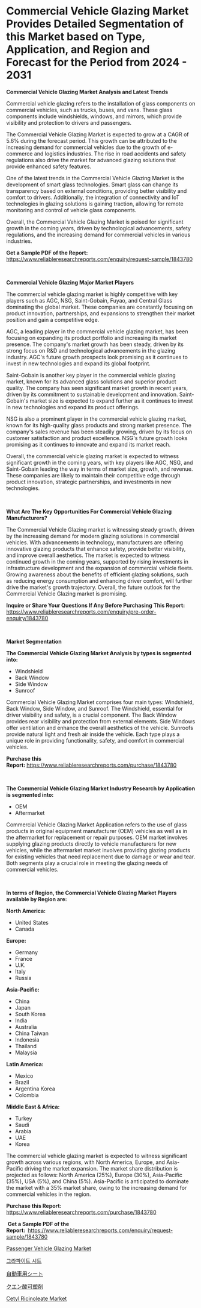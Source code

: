 <p><h1>Commercial Vehicle Glazing Market Provides Detailed Segmentation of this Market based on Type, Application, and Region and Forecast for the Period from 2024 - 2031</h1></p><p><strong>Commercial Vehicle Glazing Market Analysis and Latest Trends</strong></p>
<p><p>Commercial vehicle glazing refers to the installation of glass components on commercial vehicles, such as trucks, buses, and vans. These glass components include windshields, windows, and mirrors, which provide visibility and protection to drivers and passengers.</p><p>The Commercial Vehicle Glazing Market is expected to grow at a CAGR of 5.6% during the forecast period. This growth can be attributed to the increasing demand for commercial vehicles due to the growth of e-commerce and logistics industries. The rise in road accidents and safety regulations also drive the market for advanced glazing solutions that provide enhanced safety features.</p><p>One of the latest trends in the Commercial Vehicle Glazing Market is the development of smart glass technologies. Smart glass can change its transparency based on external conditions, providing better visibility and comfort to drivers. Additionally, the integration of connectivity and IoT technologies in glazing solutions is gaining traction, allowing for remote monitoring and control of vehicle glass components.</p><p>Overall, the Commercial Vehicle Glazing Market is poised for significant growth in the coming years, driven by technological advancements, safety regulations, and the increasing demand for commercial vehicles in various industries.</p></p>
<p><strong>Get a Sample PDF of the Report:&nbsp;</strong> <a href="https://www.reliableresearchreports.com/enquiry/request-sample/1843780">https://www.reliableresearchreports.com/enquiry/request-sample/1843780</a></p>
<p>&nbsp;</p>
<p><strong>Commercial Vehicle Glazing Major Market Players</strong></p>
<p><p>The commercial vehicle glazing market is highly competitive with key players such as AGC, NSG, Saint-Gobain, Fuyao, and Central Glass dominating the global market. These companies are constantly focusing on product innovation, partnerships, and expansions to strengthen their market position and gain a competitive edge.</p><p>AGC, a leading player in the commercial vehicle glazing market, has been focusing on expanding its product portfolio and increasing its market presence. The company's market growth has been steady, driven by its strong focus on R&D and technological advancements in the glazing industry. AGC's future growth prospects look promising as it continues to invest in new technologies and expand its global footprint.</p><p>Saint-Gobain is another key player in the commercial vehicle glazing market, known for its advanced glass solutions and superior product quality. The company has seen significant market growth in recent years, driven by its commitment to sustainable development and innovation. Saint-Gobain's market size is expected to expand further as it continues to invest in new technologies and expand its product offerings.</p><p>NSG is also a prominent player in the commercial vehicle glazing market, known for its high-quality glass products and strong market presence. The company's sales revenue has been steadily growing, driven by its focus on customer satisfaction and product excellence. NSG's future growth looks promising as it continues to innovate and expand its market reach.</p><p>Overall, the commercial vehicle glazing market is expected to witness significant growth in the coming years, with key players like AGC, NSG, and Saint-Gobain leading the way in terms of market size, growth, and revenue. These companies are likely to maintain their competitive edge through product innovation, strategic partnerships, and investments in new technologies.</p></p>
<p>&nbsp;</p>
<p><strong>What Are The Key Opportunities For Commercial Vehicle Glazing Manufacturers?</strong></p>
<p><p>The Commercial Vehicle Glazing market is witnessing steady growth, driven by the increasing demand for modern glazing solutions in commercial vehicles. With advancements in technology, manufacturers are offering innovative glazing products that enhance safety, provide better visibility, and improve overall aesthetics. The market is expected to witness continued growth in the coming years, supported by rising investments in infrastructure development and the expansion of commercial vehicle fleets. Growing awareness about the benefits of efficient glazing solutions, such as reducing energy consumption and enhancing driver comfort, will further drive the market's growth trajectory. Overall, the future outlook for the Commercial Vehicle Glazing market is promising.</p></p>
<p><strong>Inquire or Share Your Questions If Any Before Purchasing This Report:</strong> <a href="https://www.reliableresearchreports.com/enquiry/pre-order-enquiry/1843780">https://www.reliableresearchreports.com/enquiry/pre-order-enquiry/1843780</a></p>
<p>&nbsp;</p>
<p><strong>Market Segmentation</strong></p>
<p><strong>The Commercial Vehicle Glazing Market Analysis by types is segmented into:</strong></p>
<p><ul><li>Windshield</li><li>Back Window</li><li>Side Window</li><li>Sunroof</li></ul></p>
<p><p>Commercial Vehicle Glazing Market comprises four main types: Windshield, Back Window, Side Window, and Sunroof. The Windshield, essential for driver visibility and safety, is a crucial component. The Back Window provides rear visibility and protection from external elements. Side Windows offer ventilation and enhance the overall aesthetics of the vehicle. Sunroofs provide natural light and fresh air inside the vehicle. Each type plays a unique role in providing functionality, safety, and comfort in commercial vehicles.</p></p>
<p><strong>Purchase this Report:&nbsp;</strong><a href="https://www.reliableresearchreports.com/purchase/1843780">https://www.reliableresearchreports.com/purchase/1843780</a></p>
<p>&nbsp;</p>
<p><strong>The Commercial Vehicle Glazing Market Industry Research by Application is segmented into:</strong></p>
<p><ul><li>OEM</li><li>Aftermarket</li></ul></p>
<p><p>Commercial Vehicle Glazing Market Application refers to the use of glass products in original equipment manufacturer (OEM) vehicles as well as in the aftermarket for replacement or repair purposes. OEM market involves supplying glazing products directly to vehicle manufacturers for new vehicles, while the aftermarket market involves providing glazing products for existing vehicles that need replacement due to damage or wear and tear. Both segments play a crucial role in meeting the glazing needs of commercial vehicles.</p></p>
<p>&nbsp;</p>
<p><strong>In terms of Region, the Commercial Vehicle Glazing Market Players available by Region are:</strong></p>
<p>
    <p> <strong> North America: </strong>
        <ul>
            <li>United States</li>
            <li>Canada</li>
        </ul>
        </p> 
    <p> <strong> Europe: </strong>
        <ul>
            <li>Germany</li>
            <li>France</li>
            <li>U.K.</li>
            <li>Italy</li>
            <li>Russia</li>
        </ul>
        </p> 
    <p> <strong> Asia-Pacific: </strong>
        <ul>
            <li>China</li>
            <li>Japan</li>
            <li>South Korea</li>
            <li>India</li>
            <li>Australia</li>
            <li>China Taiwan</li>
            <li>Indonesia</li>
            <li>Thailand</li>
            <li>Malaysia</li>
        </ul>
        </p> 
    <p> <strong> Latin America: </strong>
        <ul>
            <li>Mexico</li>
            <li>Brazil</li>
            <li>Argentina Korea</li>
            <li>Colombia</li>
        </ul>
        </p> 
    <p> <strong> Middle East & Africa: </strong>
        <ul>
            <li>Turkey</li>
            <li>Saudi</li>
            <li>Arabia</li>
            <li>UAE</li>
            <li>Korea</li>
        </ul>
    </p>
    </p>
<p><p>The commercial vehicle glazing market is expected to witness significant growth across various regions, with North America, Europe, and Asia-Pacific driving the market expansion. The market share distribution is projected as follows: North America (25%), Europe (30%), Asia-Pacific (35%), USA (5%), and China (5%). Asia-Pacific is anticipated to dominate the market with a 35% market share, owing to the increasing demand for commercial vehicles in the region.</p></p>
<p><strong>Purchase this Report: </strong><a href="https://www.reliableresearchreports.com/purchase/1843780">https://www.reliableresearchreports.com/purchase/1843780</a></p>
<p>&nbsp;<strong>Get a Sample PDF of the Report:&nbsp;&nbsp;</strong><a href="https://www.reliableresearchreports.com/enquiry/request-sample/1843780">https://www.reliableresearchreports.com/enquiry/request-sample/1843780</a></p>
<p><strong></strong></p>
<p><p><a href="https://github.com/Whitneyboyettebo9kiw7yr13/Market-Research-Report-List-1/blob/main/passenger-vehicle-glazing-market.md">Passenger Vehicle Glazing Market</a></p><p><a href="https://github.com/trmesnao7959541/Market-Research-Report-List-1/blob/main/8598909188852.md">그라파이트 시트</a></p><p><a href="https://github.com/xnljig2898992/Market-Research-Report-List-1/blob/main/5671933188947.md">自動車用シート</a></p><p><a href="https://github.com/adcxff01450218/Market-Research-Report-List-1/blob/main/1937669188948.md">クエン酸可塑剤</a></p><p><a href="https://issuu.com/reportprime-2/docs/cetyl-ricinoleate-market-size-2030.pptx">Cetyl Ricinoleate Market</a></p></p>